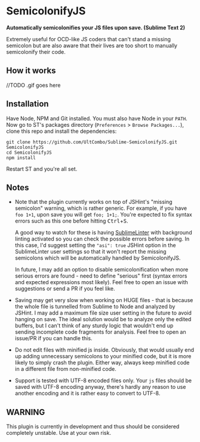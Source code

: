 # SemicolonifyJS

**Automatically semicolonifies your JS files upon save. (Sublime Text 2)**

Extremely useful for OCD-like JS coders that can't stand a missing semicolon but are also aware that their lives are too short to manually semicolonify their code.

## How it works

//TODO .gif goes here

## Installation

Have Node, NPM and Git installed. You must also have Node in your `PATH`. Now go to ST's packages directory (`Preferences` > `Browse Packages...`), clone this repo and install the dependencies:

```
git clone https://github.com/UltCombo/Sublime-SemicolonifyJS.git SemicolonifyJS
cd SemicolonifyJS
npm install
```

Restart ST and you're all set.

## Notes

- Note that the plugin currently works on top of JSHint's "missing semicolon" warning, which is rather generic. For example, if you have `foo 1+1`, upon save you will get `foo; 1+1;`. You're expected to fix syntax errors such as this one before hitting <kbd>Ctrl</kbd>+<kbd>S</kbd>.

    A good way to watch for these is having [SublimeLinter](https://github.com/SublimeLinter/SublimeLinter) with background linting activated so you can check the possible errors before saving. In this case, I'd suggest setting the `"asi": true` JSHint option in the SublimeLinter user settings so that it won't report the missing semicolons which will be automatically handled by SemicolonifyJS.
    
    In future, I may add an option to disable semicolonification when more serious errors are found - need to define "serious" first (syntax errors and expected expressions most likely). Feel free to open an issue with suggestions or send a PR if you feel like.

- Saving may get very slow when working on HUGE files - that is because the whole file is tunnelled from Sublime to Node and analyzed by JSHint. I may add a maximum file size user setting in the future to avoid hanging on save. The ideal solution would be to analyze only the edited buffers, but I can't think of any sturdy logic that wouldn't end up sending incomplete code fragments for analysis. Feel free to open an issue/PR if you can handle this.

- Do not edit files with minified js inside. Obviously, that would usually end up adding unnecessary semicolons to your minified code, but it is more likely to simply crash the plugin. Either way, always keep minified code in a different file from non-minified code.

- Support is tested with UTF-8 encoded files only. Your `js` files should be saved with UTF-8 encoding anyway, there's hardly any reason to use another encoding and it is rather easy to convert to UTF-8. 

## WARNING

This plugin is currently in development and thus should be considered completely unstable. Use at your own risk.
